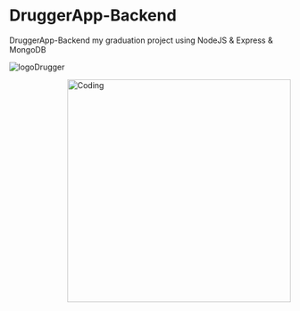 # DruggerApp-Backend
DruggerApp-Backend my graduation project using NodeJS & Express & MongoDB

![logoDrugger](https://github.com/abanoubmamdouhhanna/DruggerApp-Backend/assets/62113341/0870535f-1a0d-4bf0-a77a-e2c2fae7b9c5)

<img  align="right" alt="Coding" width="400" src="https://camo.githubusercontent.com/8bf6f6d78abc81fcf9c49f10649423e73ea44bc248e83aaae8759d401c829a84/68747470733a2f2f70687973696373677572756b756c2e66696c65732e776f726470726573732e636f6d2f323031392f30322f6368617261637465722d312e676966">
